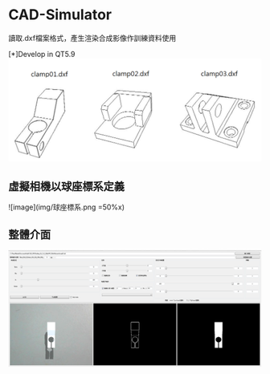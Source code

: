 # CAD-Simulator
讀取.dxf檔案格式，產生渲染合成影像作訓練資料使用

[*]Develop in QT5.9
![image](img/clamp.png)

## 虛擬相機以球座標系定義
![image](img/球座標系.png =50%x)

## 整體介面
![image](img/CAD_UI.png)



